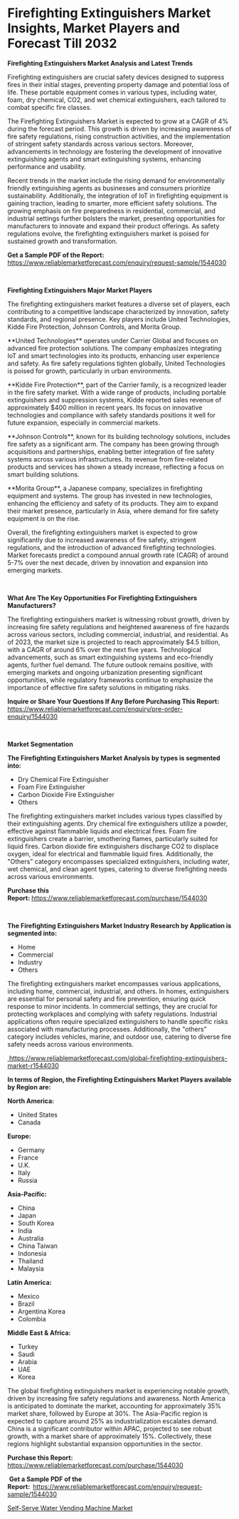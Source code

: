 <p><h1>Firefighting Extinguishers Market Insights, Market Players and Forecast Till 2032</h1></p><p><strong>Firefighting Extinguishers Market Analysis and Latest Trends</strong></p>
<p><p>Firefighting extinguishers are crucial safety devices designed to suppress fires in their initial stages, preventing property damage and potential loss of life. These portable equipment comes in various types, including water, foam, dry chemical, CO2, and wet chemical extinguishers, each tailored to combat specific fire classes. </p><p>The Firefighting Extinguishers Market is expected to grow at a CAGR of 4% during the forecast period. This growth is driven by increasing awareness of fire safety regulations, rising construction activities, and the implementation of stringent safety standards across various sectors. Moreover, advancements in technology are fostering the development of innovative extinguishing agents and smart extinguishing systems, enhancing performance and usability.</p><p>Recent trends in the market include the rising demand for environmentally friendly extinguishing agents as businesses and consumers prioritize sustainability. Additionally, the integration of IoT in firefighting equipment is gaining traction, leading to smarter, more efficient safety solutions. The growing emphasis on fire preparedness in residential, commercial, and industrial settings further bolsters the market, presenting opportunities for manufacturers to innovate and expand their product offerings. As safety regulations evolve, the firefighting extinguishers market is poised for sustained growth and transformation.</p></p>
<p><strong>Get a Sample PDF of the Report:&nbsp;</strong> <a href="https://www.reliablemarketforecast.com/enquiry/request-sample/1544030?utm_campaign=2314&utm_medium=2&utm_source=Github&utm_content=ia&utm_term=11042025&utm_id=firefighting-extinguishers">https://www.reliablemarketforecast.com/enquiry/request-sample/1544030</a></p>
<p>&nbsp;</p>
<p><strong>Firefighting Extinguishers Major Market Players</strong></p>
<p><p>The firefighting extinguishers market features a diverse set of players, each contributing to a competitive landscape characterized by innovation, safety standards, and regional presence. Key players include United Technologies, Kidde Fire Protection, Johnson Controls, and Morita Group.</p><p>**United Technologies** operates under Carrier Global and focuses on advanced fire protection solutions. The company emphasizes integrating IoT and smart technologies into its products, enhancing user experience and safety. As fire safety regulations tighten globally, United Technologies is poised for growth, particularly in urban environments.</p><p>**Kidde Fire Protection**, part of the Carrier family, is a recognized leader in the fire safety market. With a wide range of products, including portable extinguishers and suppression systems, Kidde reported sales revenue of approximately $400 million in recent years. Its focus on innovative technologies and compliance with safety standards positions it well for future expansion, especially in commercial markets.</p><p>**Johnson Controls**, known for its building technology solutions, includes fire safety as a significant arm. The company has been growing through acquisitions and partnerships, enabling better integration of fire safety systems across various infrastructures. Its revenue from fire-related products and services has shown a steady increase, reflecting a focus on smart building solutions.</p><p>**Morita Group**, a Japanese company, specializes in firefighting equipment and systems. The group has invested in new technologies, enhancing the efficiency and safety of its products. They aim to expand their market presence, particularly in Asia, where demand for fire safety equipment is on the rise.</p><p>Overall, the firefighting extinguishers market is expected to grow significantly due to increased awareness of fire safety, stringent regulations, and the introduction of advanced firefighting technologies. Market forecasts predict a compound annual growth rate (CAGR) of around 5-7% over the next decade, driven by innovation and expansion into emerging markets.</p></p>
<p>&nbsp;</p>
<p><strong>What Are The Key Opportunities For Firefighting Extinguishers Manufacturers?</strong></p>
<p><p>The firefighting extinguishers market is witnessing robust growth, driven by increasing fire safety regulations and heightened awareness of fire hazards across various sectors, including commercial, industrial, and residential. As of 2023, the market size is projected to reach approximately $4.5 billion, with a CAGR of around 6% over the next five years. Technological advancements, such as smart extinguishing systems and eco-friendly agents, further fuel demand. The future outlook remains positive, with emerging markets and ongoing urbanization presenting significant opportunities, while regulatory frameworks continue to emphasize the importance of effective fire safety solutions in mitigating risks.</p></p>
<p><strong>Inquire or Share Your Questions If Any Before Purchasing This Report:</strong> <a href="https://www.reliablemarketforecast.com/enquiry/pre-order-enquiry/1544030?utm_campaign=2314&utm_medium=2&utm_source=Github&utm_content=ia&utm_term=11042025&utm_id=firefighting-extinguishers">https://www.reliablemarketforecast.com/enquiry/pre-order-enquiry/1544030</a></p>
<p>&nbsp;</p>
<p><strong>Market Segmentation</strong></p>
<p><strong>The Firefighting Extinguishers Market Analysis by types is segmented into:</strong></p>
<p><ul><li>Dry Chemical Fire Extinguisher</li><li>Foam Fire Extinguisher</li><li>Carbon Dioxide Fire Extinguisher</li><li>Others</li></ul></p>
<p><p>The firefighting extinguishers market includes various types classified by their extinguishing agents. Dry chemical fire extinguishers utilize a powder, effective against flammable liquids and electrical fires. Foam fire extinguishers create a barrier, smothering flames, particularly suited for liquid fires. Carbon dioxide fire extinguishers discharge CO2 to displace oxygen, ideal for electrical and flammable liquid fires. Additionally, the "Others" category encompasses specialized extinguishers, including water, wet chemical, and clean agent types, catering to diverse firefighting needs across various environments.</p></p>
<p><strong>Purchase this Report:&nbsp;</strong><a href="https://www.reliablemarketforecast.com/purchase/1544030?utm_campaign=2314&utm_medium=2&utm_source=Github&utm_content=ia&utm_term=11042025&utm_id=firefighting-extinguishers">https://www.reliablemarketforecast.com/purchase/1544030</a></p>
<p>&nbsp;</p>
<p><strong>The Firefighting Extinguishers Market Industry Research by Application is segmented into:</strong></p>
<p><ul><li>Home</li><li>Commercial</li><li>Industry</li><li>Others</li></ul></p>
<p><p>The firefighting extinguishers market encompasses various applications, including home, commercial, industrial, and others. In homes, extinguishers are essential for personal safety and fire prevention, ensuring quick response to minor incidents. In commercial settings, they are crucial for protecting workplaces and complying with safety regulations. Industrial applications often require specialized extinguishers to handle specific risks associated with manufacturing processes. Additionally, the "others" category includes vehicles, marine, and outdoor use, catering to diverse fire safety needs across various environments.</p></p>
<p><a href="https://www.reliablemarketforecast.com/global-firefighting-extinguishers-market-r1544030?utm_campaign=2314&utm_medium=2&utm_source=Github&utm_content=ia&utm_term=11042025&utm_id=firefighting-extinguishers">&nbsp;https://www.reliablemarketforecast.com/global-firefighting-extinguishers-market-r1544030</a></p>
<p><strong>In terms of Region, the Firefighting Extinguishers Market Players available by Region are:</strong></p>
<p>
    <p> <strong> North America: </strong>
        <ul>
            <li>United States</li>
            <li>Canada</li>
        </ul>
        </p> 
    <p> <strong> Europe: </strong>
        <ul>
            <li>Germany</li>
            <li>France</li>
            <li>U.K.</li>
            <li>Italy</li>
            <li>Russia</li>
        </ul>
        </p> 
    <p> <strong> Asia-Pacific: </strong>
        <ul>
            <li>China</li>
            <li>Japan</li>
            <li>South Korea</li>
            <li>India</li>
            <li>Australia</li>
            <li>China Taiwan</li>
            <li>Indonesia</li>
            <li>Thailand</li>
            <li>Malaysia</li>
        </ul>
        </p> 
    <p> <strong> Latin America: </strong>
        <ul>
            <li>Mexico</li>
            <li>Brazil</li>
            <li>Argentina Korea</li>
            <li>Colombia</li>
        </ul>
        </p> 
    <p> <strong> Middle East & Africa: </strong>
        <ul>
            <li>Turkey</li>
            <li>Saudi</li>
            <li>Arabia</li>
            <li>UAE</li>
            <li>Korea</li>
        </ul>
    </p>
    </p>
<p><p>The global firefighting extinguishers market is experiencing notable growth, driven by increasing fire safety regulations and awareness. North America is anticipated to dominate the market, accounting for approximately 35% market share, followed by Europe at 30%. The Asia-Pacific region is expected to capture around 25% as industrialization escalates demand. China is a significant contributor within APAC, projected to see robust growth, with a market share of approximately 15%. Collectively, these regions highlight substantial expansion opportunities in the sector.</p></p>
<p><strong>Purchase this Report: </strong><a href="https://www.reliablemarketforecast.com/purchase/1544030?utm_campaign=2314&utm_medium=2&utm_source=Github&utm_content=ia&utm_term=11042025&utm_id=firefighting-extinguishers">https://www.reliablemarketforecast.com/purchase/1544030</a></p>
<p>&nbsp;<strong>Get a Sample PDF of the Report:&nbsp;&nbsp;</strong><a href="https://www.reliablemarketforecast.com/enquiry/request-sample/1544030?utm_campaign=2314&utm_medium=2&utm_source=Github&utm_content=ia&utm_term=11042025&utm_id=firefighting-extinguishers">https://www.reliablemarketforecast.com/enquiry/request-sample/1544030</a></p>
<p><strong></strong></p>
<p><p><a href="https://github.com/zahrigayda1h/Market-Research-Report-List-1/blob/main/self-serve-water-vending-machine-market.md?utm_campaign=2314&utm_medium=2&utm_source=Github&utm_content=ia&utm_term=11042025&utm_id=firefighting-extinguishers">Self-Serve Water Vending Machine Market</a></p></p>